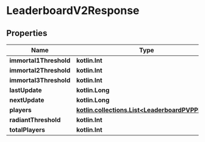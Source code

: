
# LeaderboardV2Response

## Properties
| Name | Type | Description | Notes |
| ------------ | ------------- | ------------- | ------------- |
| **immortal1Threshold** | **kotlin.Int** |  |  |
| **immortal2Threshold** | **kotlin.Int** |  |  |
| **immortal3Threshold** | **kotlin.Int** |  |  |
| **lastUpdate** | **kotlin.Long** |  |  |
| **nextUpdate** | **kotlin.Long** |  |  |
| **players** | [**kotlin.collections.List&lt;LeaderboardPVPPlayer&gt;**](LeaderboardPVPPlayer.md) |  |  |
| **radiantThreshold** | **kotlin.Int** |  |  |
| **totalPlayers** | **kotlin.Int** |  |  |



